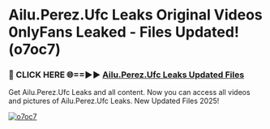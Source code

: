 # Ailu.Perez.Ufc Leaks Original Videos 0nlyFans Leaked - Files Updated! (o7oc7)

<h3>🔴 CLICK HERE 🌐==►► <a href="https://tinyurl.com/x26r9saj" rel="nofollow">Ailu.Perez.Ufc Leaks Updated Files</a></h3>

Get Ailu.Perez.Ufc Leaks and all content. Now you can access all videos and pictures of Ailu.Perez.Ufc Leaks. New Updated Files 2025!

[![o7oc7](https://i.imgur.com/LkgZPqh.gif)](https://tinyurl.com/x26r9saj)
